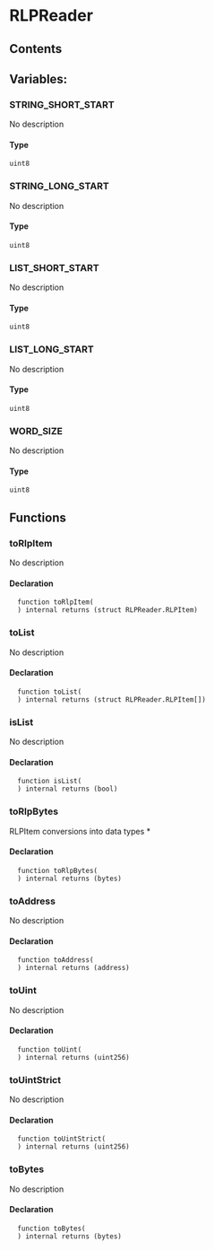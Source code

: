 # RLPReader





## Contents
<!-- START doctoc -->
<!-- END doctoc -->

## Variables:

### STRING_SHORT_START
No description


#### Type
```solidity
uint8
```

### STRING_LONG_START
No description


#### Type
```solidity
uint8
```

### LIST_SHORT_START
No description


#### Type
```solidity
uint8
```

### LIST_LONG_START
No description


#### Type
```solidity
uint8
```

### WORD_SIZE
No description


#### Type
```solidity
uint8
```




## Functions

### toRlpItem
No description


#### Declaration
```solidity
  function toRlpItem(
  ) internal returns (struct RLPReader.RLPItem)
```



### toList
No description


#### Declaration
```solidity
  function toList(
  ) internal returns (struct RLPReader.RLPItem[])
```



### isList
No description


#### Declaration
```solidity
  function isList(
  ) internal returns (bool)
```



### toRlpBytes
RLPItem conversions into data types *


#### Declaration
```solidity
  function toRlpBytes(
  ) internal returns (bytes)
```



### toAddress
No description


#### Declaration
```solidity
  function toAddress(
  ) internal returns (address)
```



### toUint
No description


#### Declaration
```solidity
  function toUint(
  ) internal returns (uint256)
```



### toUintStrict
No description


#### Declaration
```solidity
  function toUintStrict(
  ) internal returns (uint256)
```



### toBytes
No description


#### Declaration
```solidity
  function toBytes(
  ) internal returns (bytes)
```





